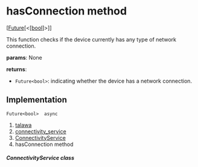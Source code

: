 
<div>

# hasConnection method

</div>


[[Future](https://api.flutter.dev/flutter/dart-core/Future-class.html)[\<[[bool](https://api.flutter.dev/flutter/dart-core/bool-class.html)]\>]]




This function checks if the device currently has any type of network
connection.

**params**: None

**returns**:

-   `Future<bool>`: indicating whether the device has a network
    connection.



## Implementation

``` language-dart
Future<bool>  async 
```







1.  [talawa](../../index.md)
2.  [connectivity_service](../../services_third_party_service_connectivity_service/)
3.  [ConnectivityService](../../services_third_party_service_connectivity_service/ConnectivityService-class.md)
4.  hasConnection method

##### ConnectivityService class







